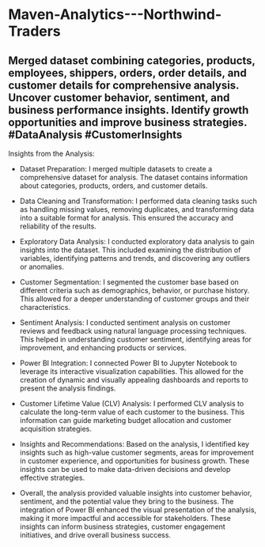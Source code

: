 # Maven-Analytics---Northwind-Traders
## Merged dataset combining categories, products, employees, shippers, orders, order details, and customer details for comprehensive analysis. Uncover customer behavior, sentiment, and business performance insights. Identify growth opportunities and improve business strategies. #DataAnalysis #CustomerInsights

Insights from the Analysis:

* Dataset Preparation: I merged multiple datasets to create a comprehensive dataset for analysis. The dataset contains information about categories, products, orders, and customer details.

* Data Cleaning and Transformation: I performed data cleaning tasks such as handling missing values, removing duplicates, and transforming data into a suitable format for analysis. This ensured the accuracy and reliability of the results.

* Exploratory Data Analysis: I conducted exploratory data analysis to gain insights into the dataset. This included examining the distribution of variables, identifying patterns and trends, and discovering any outliers or anomalies.

* Customer Segmentation: I segmented the customer base based on different criteria such as demographics, behavior, or purchase history. This allowed for a deeper understanding of customer groups and their characteristics.

* Sentiment Analysis: I conducted sentiment analysis on customer reviews and feedback using natural language processing techniques. This helped in understanding customer sentiment, identifying areas for improvement, and enhancing products or services.

* Power BI Integration: I connected Power BI to Jupyter Notebook to leverage its interactive visualization capabilities. This allowed for the creation of dynamic and visually appealing dashboards and reports to present the analysis findings.

* Customer Lifetime Value (CLV) Analysis: I performed CLV analysis to calculate the long-term value of each customer to the business. This information can guide marketing budget allocation and customer acquisition strategies.

* Insights and Recommendations: Based on the analysis, I identified key insights such as high-value customer segments, areas for improvement in customer experience, and opportunities for business growth. These insights can be used to make data-driven decisions and develop effective strategies.

* Overall, the analysis provided valuable insights into customer behavior, sentiment, and the potential value they bring to the business. The integration of Power BI enhanced the visual presentation of the analysis, making it more impactful and accessible for stakeholders. These insights can inform business strategies, customer engagement initiatives, and drive overall business success.
